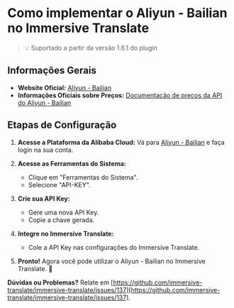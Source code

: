 # Como implementar o Aliyun - Bailian no Immersive Translate

> 💡 Suportado a partir da versão 1.6.1 do plugin

## Informações Gerais

- **Website Oficial:** [Aliyun - Bailian](https://bailian.aliyun.com/)
- **Informações Oficiais sobre Preços:** [Documentação de preços da API do Aliyun - Bailian](https://help.aliyun.com/document_detail/2586397.html)

## Etapas de Configuração

1. **Acesse a Plataforma da Alibaba Cloud:** Vá para [Aliyun - Bailian](https://bailian.aliyun.com/) e faça login na sua conta.

2. **Acesse as Ferramentas do Sistema:**
   - Clique em "Ferramentas do Sistema".
   - Selecione "API-KEY".

3. **Crie sua API Key:**
   - Gere uma nova API Key.
   - Copie a chave gerada.

4. **Integre no Immersive Translate:**
   - Cole a API Key nas configurações do Immersive Translate.

5. **Pronto!** Agora você pode utilizar o Aliyun - Bailian no Immersive Translate. 🎉

**Dúvidas ou Problemas?** Relate em [https://github.com/immersive-translate/immersive-translate/issues/137](https://github.com/immersive-translate/immersive-translate/issues/137).
